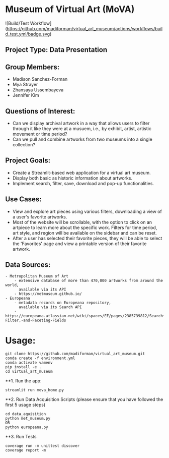 # Museum of Virtual Art (MoVA)
![Build/Test Workflow]
(https://github.com/madiforman/virtual_art_museum/actions/workflows/build_test.yml/badge.svg)

## Project Type: Data Presentation

## Group Members:
- Madison Sanchez-Forman  
- Mya Strayer  
- Zhansaya Ussembayeva  
- Jennifer Kim  

## Questions of Interest: 
- Can we display archival artwork in a way that allows users to filter through it like they were at a musuem, i.e., by exhibit, artist, artistic movement or time period?  
- Can we pull and combine artworks from two museums into a single collection?  
 
## Project Goals: 
- Create a Streamlit-based web application for a virtual art museum.  
- Display both basic as historic information about artworks.  
- Implement search, filter, save, download and pop-up functionalities.    

## Use Cases: 
- View and explore art pieces using various filters, downloading a view of a user's favorite artworks.     
- Most of the website will be scrollable, with the option to click on an artpiece to learn more about the specific work. Filters for time period, art style, and region will be available on the sidebar and can be reset.  
- After a user has selected their favorite pieces, they will be able to select the 'Favorites' page and view a printable version of their favorite artwork.  

## Data Sources:
    - Metropolitan Museum of Art  
        - extensive database of more than 470,000 artworks from around the world, 
          available via its API  
        - https://metmuseum.github.io/  
    - Europeana 
        - metadata records on Europeana repository,  
          available via its Search API   
        - https://europeana.atlassian.net/wiki/spaces/EF/pages/2385739812/Search+API+Documentation#Query,-Filter,-and-Faceting-Fields  

# Usage: 
```
git clone https://github.com/madiforman/virtual_art_museum.git
conda create -f environment.yml
conda activate vamenv
pip install -e .
cd virtual_art_museum
```
**1. Run the app:
```
streamlit run mova_home.py
```
**2. Run Data Acquisition Scripts (please ensure that you have followed the first 5 usage steps)
```
cd data_aquisition
python met_museum.py
OR
python europeana.py
```
**3. Run Tests
```
coverage run -m unittest discover
coverage report -m
```
